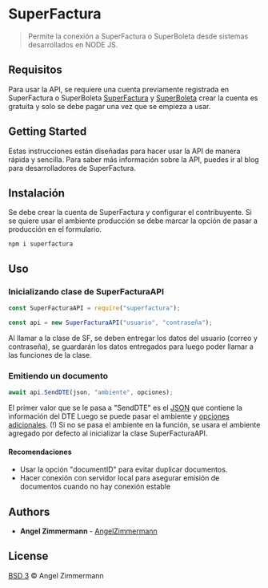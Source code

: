 # SuperFactura

> Permite la conexión a SuperFactura o SuperBoleta desde sistemas desarrollados en NODE JS.

## Requisitos

Para usar la API, se requiere una cuenta previamente registrada en SuperFactura o SuperBoleta
[SuperFactura](https://superfactura.cl/) y [SuperBoleta](https://superboleta.cl/) crear la cuenta es gratuita y solo se debe pagar una vez que se empieza a usar.

## Getting Started

Estas instrucciones están diseñadas para hacer usar la API de manera rápida y sencilla.
Para saber más información sobre la API, puedes ir al blog para desarrolladores de SuperFactura.

## Instalación

Se debe crear la cuenta de SuperFactura y configurar el contribuyente.
Si se quiere usar el ambiente producción se debe marcar la opción de pasar a producción en el formulario.

```
npm i superfactura
```

## Uso

### Inicializando clase de SuperFacturaAPI

```js
const SuperFacturaAPI = require("superfactura");
```

```js
const api = new SuperFacturaAPI("usuario", "contraseña");
```

Al llamar a la clase de SF, se deben entregar los datos del usuario (correo y contraseña), se guardarán los datos entregados para luego poder llamar a las funciones de la clase.

### Emitiendo un documento

```js
await api.SendDTE(json, "ambiente", opciones);
```

El primer valor que se le pasa a "SendDTE" es el [JSON](https://superfactura.cl/pages/examples) que contiene la información del DTE
Luego se puede pasar el ambiente y [opciones adicionales](https://superfactura.cl/pages/opciones).
(!) Si no se pasa el ambiente en la función, se usara el ambiente agregado por defecto al inicializar la clase SuperFacturaAPI.

#### Recomendaciones

- Usar la opción "documentID" para evitar duplicar documentos.
- Hacer conexión con servidor local para asegurar emisión de documentos cuando no hay conexión estable

## Authors

- **Angel Zimmermann** - [AngelZimmermann](https://angelzimmermann.de)

## License

[BSD 3](https://angelzimmermann.de/licences/BSD3) © Angel Zimmermann
